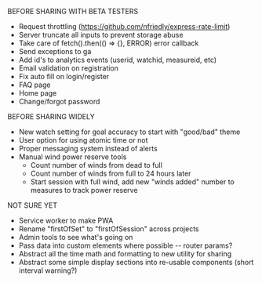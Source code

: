 BEFORE SHARING WITH BETA TESTERS
- Request throttling (https://github.com/nfriedly/express-rate-limit)
- Server truncate all inputs to prevent storage abuse
- Take care of fetch().then(() => {}, ERROR) error callback
- Send exceptions to ga
- Add id's to analytics events (userid, watchid, measureid, etc)
- Email validation on registration
- Fix auto fill on login/register
- FAQ page
- Home page
- Change/forgot password


BEFORE SHARING WIDELY
- New watch setting for goal accuracy to start with "good/bad" theme
- User option for using atomic time or not
- Proper messaging system instead of alerts
- Manual wind power reserve tools
	- Count number of winds from dead to full
	- Count number of winds from full to 24 hours later
	- Start session with full wind, add new "winds added" number to measures to track power reserve


NOT SURE YET
- Service worker to make PWA
- Rename "firstOfSet" to "firstOfSession" across projects
- Admin tools to see what's going on
- Pass data into custom elements where possible -- router params?
- Abstract all the time math and formatting to new utility for sharing
- Abstract some simple display sections into re-usable components (short interval warning?)
